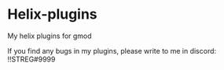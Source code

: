 # Helix-plugins
My helix plugins for gmod


If you find any bugs in my plugins, please write to me in discord: !!STREG#9999
